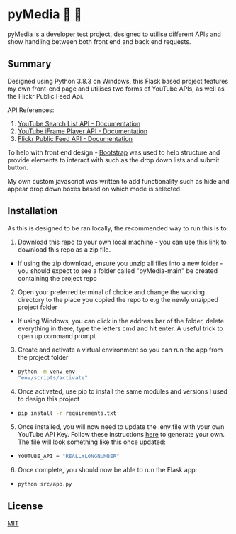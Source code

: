 # pyMedia 🎥 📸

pyMedia is a developer test project, designed to utilise different APIs and show handling between both front end and back end requests. 

## Summary
Designed using Python 3.8.3 on Windows, this Flask based project features my own front-end page and utilises two forms of YouTube APIs, as well as the Flickr Public Feed Api. 

API References: 

1. [YouTube Search List API - Documentation](https://developers.google.com/youtube/v3/docs/search/list)
2. [YouTube iFrame Player API - Documentation](https://developers.google.com/youtube/iframe_api_reference)
3. [Flickr Public Feed API - Documentation](https://www.flickr.com/services/feeds/docs/photos_public/)
 
To help with front end design - [Bootstrap](https://getbootstrap.com/) was used to help structure and provide elements to interact with such as the drop down lists and submit button. 

My own custom javascript was written to add functionality such as hide and appear drop down boxes based on which mode is selected. 

## Installation

As this is designed to be ran locally, the recommended way to run this is to:

1. Download this repo to your own local machine - you can use this [link](https://github.com/CodeGareth/pyMedia/archive/refs/heads/main.zip) to download this repo as a zip file.
  * If using the zip download, ensure you unzip all files into a new folder - you should expect to see a folder called "pyMedia-main" be created containing the project repo
2. Open your preferred terminal of choice and change the working directory to the place you copied the repo to e.g the newly unzipped project folder
* If using Windows, you can click in the address bar of the folder, delete everything in there, type the letters cmd and hit enter. A useful trick to open up command prompt 
3. Create and activate a virtual environment so you can run the app from the project folder

*    ```bash
     python -m venv env
     "env/scripts/activate"
     ```
4. Once activated, use pip to install the same modules and versions I used to design this project

*    ```bash
     pip install -r requirements.txt
     ```
5. Once installed, you will now need to update the .env file with your own YouTube API Key. Follow these instructions [here](https://developers.google.com/youtube/v3/getting-started) to generate your own. The file will look something like this once updated:

*    ```bash
     YOUTUBE_API = "REALLYL0NGNuMBER"
     ```

6. Once complete, you should now be able to run the Flask app: 

*    ```bash
     python src/app.py
     ```

## License
[MIT](https://choosealicense.com/licenses/mit/)
